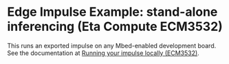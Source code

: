 # Edge Impulse Example: stand-alone inferencing (Eta Compute ECM3532)

This runs an exported impulse on any Mbed-enabled development board. See the documentation at [Running your impulse locally (ECM3532)](#).
